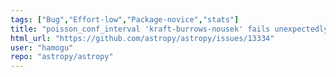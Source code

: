```yaml
---
tags: ["Bug","Effort-low","Package-novice","stats"]
title: "poisson_conf_interval 'kraft-burrows-nousek' fails unexpectedly"
html_url: "https://github.com/astropy/astropy/issues/13334"
user: "hamogu"
repo: "astropy/astropy"
---
```


